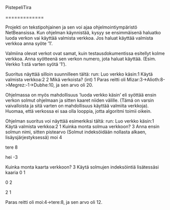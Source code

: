 PistepeliTira

=============

Projekti on tekstipohjainen ja sen voi ajaa ohjelmointiympäristö NetBeansissa. 
Kun ohjelman käynnistää, kysyy se ensimmäisenä haluatko luoda verkon vai käyttää valmista verkkoa. 
Jos haluat käyttää valmista verkkoa anna syöte ’1’.

Valmiina olevat verkot ovat samat, kuin testausdokumentissa esitellyt kolme verkkoa. Anna syötteenä sen verkon numero, jota haluat käyttää. (Esim. Verkko 1:stä varten syötä ’1’).

Suoritus näyttää silloin suunnilleen tältä:
run:
Luo verkko käsin:1
Käytä valmista verkkoa:2
2
Mikä verkoista? (int)
1
Paras reitti oli Mizar:3->Alioth:8->Megrez:-1->Dubhe:10, ja sen arvo oli 20.

Ohjelmassa on myös mahdollisuus ’luoda verkko käsin’ eli syöttää ensin verkon solmut ohjelmaan ja sitten kaaret niiden välille. (Tämä on varsin vaivalloista ja sitä varten on mahdollisuus käyttää valmiita verkkoja). Huomaa, että verkossa ei saa olla looppia, jotta algoritmi toimii oikein.

Ohjelman suoritus voi näyttää esimerkiksi tältä:
run:
Luo verkko käsin:1
Käytä valmista verkkoa:2
1
Kuinka monta solmua verkkoon?
3
Anna ensin solmun nimi, sitten pistearvo (Solmut indeksöidään nollasta alkaen, lisäysjärjestyksessä)
moi
4

tere
8

hei
-3

Kuinka monta kaarta verkkoon?
3
Käytä solmujen indeksöintiä lisätessäsi kaaria
0
1

0
2

2
1

Paras reitti oli moi:4->tere:8, ja sen arvo oli 12.